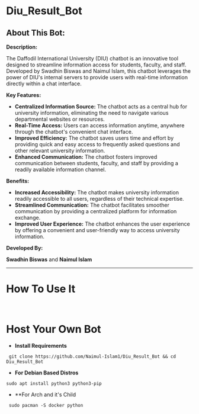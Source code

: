 # Diu_Result_Bot


## About This Bot:

**Description:**

The Daffodil International University (DIU) chatbot is an innovative tool designed to streamline information access for students, faculty, and staff. Developed by Swadhin Biswas and Naimul Islam, this chatbot leverages the power of DIU's internal servers to provide users with real-time information directly within a chat interface.

**Key Features:**

* **Centralized Information Source:** The chatbot acts as a central hub for university information, eliminating the need to navigate various departmental websites or resources.
* **Real-Time Access:** Users can access information anytime, anywhere through the chatbot's convenient chat interface.
* **Improved Efficiency:** The chatbot saves users time and effort by providing quick and easy access to frequently asked questions and other relevant university information.
* **Enhanced Communication:** The chatbot fosters improved communication between students, faculty, and staff by providing a readily available information channel.

**Benefits:**

* **Increased Accessibility:** The chatbot makes university information readily accessible to all users, regardless of their technical expertise.
* **Streamlined Communication:** The chatbot facilitates smoother communication by providing a centralized platform for information exchange.
* **Improved User Experience:** The chatbot enhances the user experience by offering a convenient and user-friendly way to access university information.

**Developed By:**

**Swadhin Biswas** and  **Naimul Islam**

----
# How To Use It

<br>









# Host Your Own Bot 
 * **Install Requirements**
 ```
  git clone https://github.com/Naimul-Islam1/Diu_Result_Bot && cd Diu_Result_Bot
```

* **For Debian Based Distros**
```
sudo apt install python3 python3-pip
```
* **For Arch and it's Child
```
 sudo pacman -S docker python
 ```
